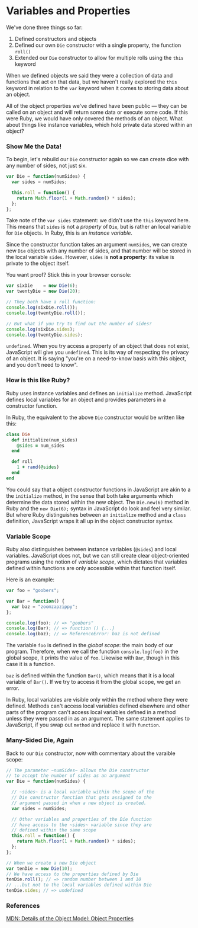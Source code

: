 # Variables and Properties

We've done three things so far:

1. Defined constructors and objects
2. Defined our own `Die` constructor with a single property, the function `roll()`
3. Extended our `Die` constructor to allow for multiple rolls using the `this` keyword

When we defined objects we said they were a collection of data and functions that act on that data, but we haven't really explored the `this` keyword in relation to the `var` keyword when it comes to storing data about an object.

All of the object properties we've defined have been public &mdash; they can be called on an object and will return some data or execute some code.  If this were Ruby, we would have only covered the methods of an object.  What about things like instance variables, which hold private data stored within an object?

### Show Me the Data!

To begin, let's rebuild our `Die` constructor again so we can create dice with any number of sides, not just six.

```javascript
var Die = function(numSides) {
  var sides = numSides;

  this.roll = function() {
    return Math.floor(1 + Math.random() * sides);
  };
};
```

Take note of the `var sides` statement: we didn't use the `this` keyword here.  This means that `sides` is not a *property* of `Die`, but is rather an local variable for `Die` objects.  In Ruby, this is an *instance variable*.

Since the constructor function takes an argument `numSides`, we can create new `Die` objects with any number of sides, and that number will be stored in the local variable `sides`.  However, `sides` is **not a property**: its value is private to the object itself.

You want proof?  Stick this in your browser console:

```javascript
var sixDie    = new Die(6);
var twentyDie = new Die(20);

// They both have a roll function:
console.log(sixDie.roll());
console.log(twentyDie.roll());

// But what if you try to find out the number of sides?
console.log(sixDie.sides);
console.log(twentyDie.sides);
```

`undefined`.  When you try access a property of an object that does not exist, JavaScript will give you `undefined`.  This is its way of respecting the privacy of an object.  It is saying "you're on a need-to-know basis with this object, and you don't need to know".

### How is this like Ruby?

Ruby uses instance variables and defines an `initialize` method.  JavaScript defines local variables for an object and provides parameters in a constructor function.

In Ruby, the equivalent to the above `Die` constructor would be written like this:

```ruby
class Die
  def initialize(num_sides)
    @sides = num_sides
  end

  def roll
    1 + rand(@sides)
  end
end
```

You could say that a object constructor functions in JavaScript are akin to a the `initialize` method, in the sense that both take arguments which determine the data stored within the new object.  The `Die.new(6)` method in Ruby and the `new Die(6);` syntax in JavaScript do look and feel very similar.  But where Ruby distinguishes between an `initialize` method and a `class` definition, JavaScript wraps it all up in the object constructor syntax.

### Variable Scope

Ruby also distinguishes between instance variables (`@sides`) and local variables.  JavaScript does not, but we can still create clear object-oriented programs using the notion of *variable scope*, which dictates that variables defined within functions are only accessible within that function itself.

Here is an example:

```javascript
var foo = "goobers";

var Bar = function() {
  var baz = "zoomzapzippy";
};

console.log(foo); // => "goobers"
console.log(Bar); // => function () {...}
console.log(baz); // => ReferenceError: baz is not defined
```

The variable `foo` is defined in the *global scope*: the main body of our program.  Therefore, when we call the function `console.log(foo)` in the global scope, it prints the value of `foo`.  Likewise with `Bar`, though in this case it is a function.

`baz` is defined within the function `Bar()`, which means that it is a local variable of `Bar()`.  If we try to access it from the global scope, we get an error.

In Ruby, local variables are visible only within the method where they were defined.  Methods can't access local variables defined elsewhere and other parts of the program can't access local variables defined in a method unless they were passed in as an argument.  The same statement applies to JavaScript, if you swap out `method` and replace it with `function`.

### Many-Sided Die, Again

Back to our `Die` constructor, now with commentary about the varaible scope:

```javascript
// The parameter ~numSides~ allows the Die constructor
// to accept the number of sides as an argument
var Die = function(numSides) {

  // ~sides~ is a local variable within the scope of the
  // Die constructor function that gets assigned to the
  // argument passed in when a new object is created.
  var sides = numSides;

  // Other variables and properties of the Die function
  // have access to the ~sides~ variable since they are
  // defined within the same scope
  this.roll = function() {
    return Math.floor(1 + Math.random() * sides);
  };
};

// When we create a new Die object
var tenDie = new Die(10);
// We have access to the properties defined by Die
tenDie.roll(); // => random number between 1 and 10
// ...but not to the local variables defined within Die
tenDie.sides; // => undefined
```

### References

[MDN: Details of the Object Model: Object Properties](https://developer.mozilla.org/en-US/docs/JavaScript/Guide/Details_of_the_Object_Model#Object_properties)
